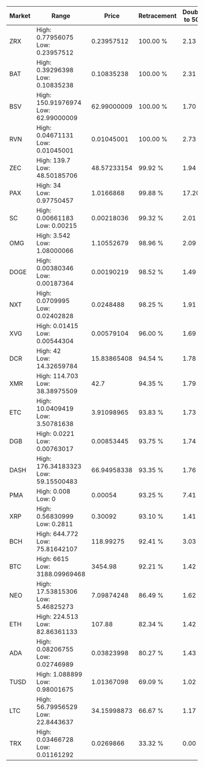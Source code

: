 | Market | Range | Price| Retracement | Doubles to 50% |
| --- | --- | --- | --- | --- |
| ZRX | High: 0.77956075<br />Low: 0.23957512 | 0.23957512 | 100.00 % | 2.13 |
| BAT | High: 0.39296398<br />Low: 0.10835238 | 0.10835238 | 100.00 % | 2.31 |
| BSV | High: 150.91976974<br />Low: 62.99000009 | 62.99000009 | 100.00 % | 1.70 |
| RVN | High: 0.04671131<br />Low: 0.01045001 | 0.01045001 | 100.00 % | 2.73 |
| ZEC | High: 139.7<br />Low: 48.50185706 | 48.57233154 | 99.92 % | 1.94 |
| PAX | High: 34<br />Low: 0.97750457 | 1.0166868 | 99.88 % | 17.20 |
| SC | High: 0.00661183<br />Low: 0.00215 | 0.00218036 | 99.32 % | 2.01 |
| OMG | High: 3.542<br />Low: 1.08000066 | 1.10552679 | 98.96 % | 2.09 |
| DOGE | High: 0.00380346<br />Low: 0.00187364 | 0.00190219 | 98.52 % | 1.49 |
| NXT | High: 0.0709995<br />Low: 0.02402828 | 0.0248488 | 98.25 % | 1.91 |
| XVG | High: 0.01415<br />Low: 0.00544304 | 0.00579104 | 96.00 % | 1.69 |
| DCR | High: 42<br />Low: 14.32659784 | 15.83865408 | 94.54 % | 1.78 |
| XMR | High: 114.703<br />Low: 38.38975509 | 42.7 | 94.35 % | 1.79 |
| ETC | High: 10.0409419<br />Low: 3.50781638 | 3.91098965 | 93.83 % | 1.73 |
| DGB | High: 0.0221<br />Low: 0.00763017 | 0.00853445 | 93.75 % | 1.74 |
| DASH | High: 176.34183323<br />Low: 59.15500483 | 66.94958338 | 93.35 % | 1.76 |
| PMA | High: 0.008<br />Low: 0 | 0.00054 | 93.25 % | 7.41 |
| XRP | High: 0.56830999<br />Low: 0.2811 | 0.30092 | 93.10 % | 1.41 |
| BCH | High: 644.772<br />Low: 75.81642107 | 118.99275 | 92.41 % | 3.03 |
| BTC | High: 6615<br />Low: 3188.09969468 | 3454.98 | 92.21 % | 1.42 |
| NEO | High: 17.53815306<br />Low: 5.46825273 | 7.09874248 | 86.49 % | 1.62 |
| ETH | High: 224.513<br />Low: 82.86361133 | 107.88 | 82.34 % | 1.42 |
| ADA | High: 0.08206755<br />Low: 0.02746989 | 0.03823998 | 80.27 % | 1.43 |
| TUSD | High: 1.088899<br />Low: 0.98001675 | 1.01367098 | 69.09 % | 1.02 |
| LTC | High: 56.79956529<br />Low: 22.8443637 | 34.15998873 | 66.67 % | 1.17 |
| TRX | High: 0.03466728<br />Low: 0.01161292 | 0.0269866 | 33.32 % | 0.00 |
